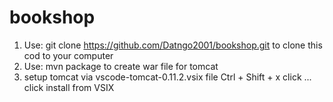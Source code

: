 # bookshop
1. Use: git clone https://github.com/Datngo2001/bookshop.git
   to clone this cod to your computer
2. Use: mvn package
   to create war file for tomcat
3. setup tomcat via vscode-tomcat-0.11.2.vsix file
   Ctrl + Shift + x
   click ...
   click install from VSIX

